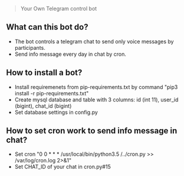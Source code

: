 
> Your Own Telegram control bot


## What can this bot do?

* The bot controls a telegram chat to send only voice messages by participants.
* Send info message every day in chat by cron.

## How to install a bot?

* Install requiremenets from pip-requirements.txt by command "pip3 install -r pip-requirements.txt"
* Create mysql database and table with 3 columns: id (int 11), user_id (bigint), chat_id (bigint)
* Set database settings in config.py

## How to set cron work to send info message in chat?

* Set cron "0 0 * * *  /usr/local/bin/python3.5 /../cron.py >> /var/log/cron.log 2>&1"
* Set CHAT_ID of your chat in cron.py#15